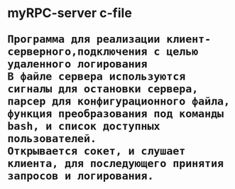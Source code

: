 <h1> myRPC-server c-file

    Программа для реализации клиент-серверного,подключения с целью удаленного логирования
    В файле сервера используются сигналы для остановки сервера, парсер для конфигурационного файла,
    функция преобразования под команды bash, и список доступных пользователей.
    Открывается сокет, и слушает клиента, для последующего принятия запросов и логирования.
    